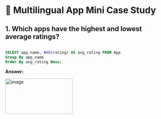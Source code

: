 # 🎯 Multilingual App Mini Case Study

## 1. Which apps have the highest and lowest average ratings?
````sql

SELECT app_name, AVG(rating) AS avg_rating FROM App
Group By app_name
Order By avg_rating Desc;
````
**Answer:**

<img width="213" height="112" alt="image" src="https://github.com/user-attachments/assets/7f6b1af9-cc6b-4556-85b5-d9cb13b5b5b0" />

